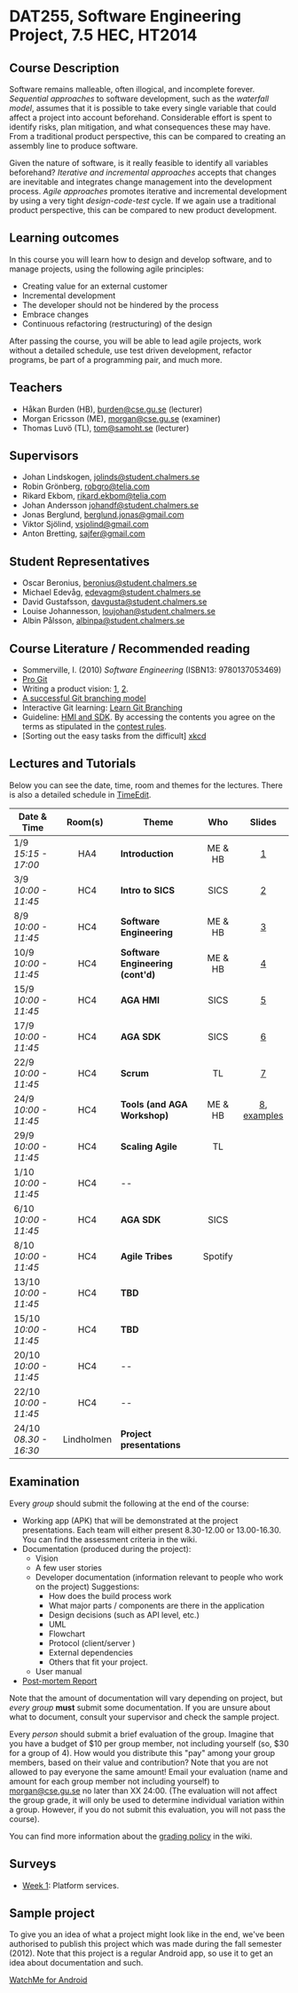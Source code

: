 # DAT255, Software Engineering Project, 7.5 HEC, HT2014

## Course Description
Software remains malleable, often illogical, and incomplete forever. *Sequential approaches* to software development, such as the *waterfall model*, assumes that it is possible to take every single variable that could affect a project into account beforehand. Considerable effort is spent to identify risks, plan mitigation, and what consequences these may have. From a traditional product perspective, this can be compared to creating an assembly line to produce software.

Given the nature of software, is it really feasible to identify all variables beforehand? *Iterative and incremental approaches* accepts that changes are inevitable and integrates change management into the development process. *Agile approaches* promotes iterative and incremental development by using a very tight *design-code-test* cycle. If we again use a traditional product perspective, this can be compared to new product development.

## Learning outcomes
In this course you will learn how to design and develop software, and to manage projects, using the following agile principles:

- Creating value for an external customer 
- Incremental development 
- The developer should not be hindered by the process 
- Embrace changes 
- Continuous refactoring (restructuring) of the design
 
After passing the course, you will be able to lead agile projects, work without a detailed schedule, use test driven development, refactor programs, be part of a programming pair, and much more. 

## Teachers
- Håkan Burden (HB), [burden@cse.gu.se](mailto:burden@cse.gu.se) (lecturer)
- Morgan Ericsson (ME), [morgan@cse.gu.se](mailto:morgan@cse.gu.se) (examiner)
- Thomas Luvö (TL), [tom@samoht.se](tom@samoht.se) (lecturer)

[Håkan Burden]: http://www.chalmers.se/en/staff/Pages/burden.aspx
[Morgan Ericsson]: http://www.chalmers.se/en/staff/Pages/moreri.aspx

## Supervisors

- Johan Lindskogen, [jolinds@student.chalmers.se](jolinds@student.chalmers.se)
- Robin Grönberg, [robgro@telia.com](robgro@telia.com)
- Rikard Ekbom, [rikard.ekbom@telia.com](rikard.ekbom@telia.com)
- Johan Andersson [johandf@student.chalmers.se](mailto:johandf@student.chalmers.se)
- Jonas Berglund, [berglund.jonas@gmail.com](berglund.jonas@gmail.com)
- Viktor Sjölind, [vsjolind@gmail.com](vsjolind@gmail.com)
- Anton Bretting, [sajfer@gmail.com](sajfer@gmail.com) 

## Student Representatives
- Oscar Beronius, [beronius@student.chalmers.se](beronius@student.chalmers.se)
- Michael Edevåg, [edevagm@student.chalmers.se](edevagm@student.chalmers.se)           
- David Gustafsson, [davgusta@student.chalmers.se](davgusta@student.chalmers.se)
- Louise Johannesson, [loujohan@student.chalmers.se](loujohan@student.chalmers.se) 
- Albin Pålsson, [albinpa@student.chalmers.se](albinpa@student.chalmers.se)

## Course Literature / Recommended reading
- Sommerville, I. (2010) *Software Engineering* (ISBN13: 9780137053469)
- [Pro Git][GITBOOK]
- Writing a product vision: [1][pv1], [2][pv2].
- [A successful Git branching model][gitbranch]
- Interactive Git learning: [Learn Git Branching][LearnGitBranching]
- Guideline: [HMI and SDK][HMI]. By accessing the contents you agree on the terms as stipulated in the [contest rules][ContestRules].
- [Sorting out the easy tasks from the difficult] [xkcd]

## Lectures and Tutorials
Below you can see the date, time, room and themes for the lectures. There is also a detailed schedule in [TimeEdit].

| Date & Time | Room(s) | Theme |Who | Slides |
|  ------	| :----:	| ------	| :------: |  :------: |
| 1/9 *15:15 - 17:00* | HA4 | **Introduction** | ME & HB | [1][L1] |
| 3/9 *10:00 - 11:45* | HC4 | **Intro to SICS** | SICS | [2][L2] |
| 8/9 *10:00 - 11:45* | HC4 | **Software Engineering** | ME & HB | [3][L3] |
| 10/9 *10:00 - 11:45* | HC4 | **Software Engineering (cont'd)** | ME & HB |[4][L4] |
| 15/9 *10:00 - 11:45* | HC4 | **AGA HMI** | SICS | [5][L5] |
| 17/9 *10:00 - 11:45* | HC4 | **AGA SDK** | SICS | [6][L6] |
| 22/9 *10:00 - 11:45* | HC4 | **Scrum** | TL | [7][L7] |
| 24/9 *10:00 - 11:45* | HC4 | **Tools (and AGA Workshop)** | ME & HB | [8][L8], [examples][agarepo] |
| 29/9 *10:00 - 11:45* | HC4 | **Scaling Agile** | TL | |
| 1/10 *10:00 - 11:45* | HC4 | -- | | |
| 6/10 *10:00 - 11:45* | HC4 | **AGA SDK** | SICS | |
| 8/10 *10:00 - 11:45* | HC4 | **Agile Tribes** | Spotify| |
| 13/10 *10:00 - 11:45* | HC4 | **TBD** | | |
| 15/10 *10:00 - 11:45* | HC4 | **TBD** | | |
| 20/10 *10:00 - 11:45* | HC4 | -- | | |
| 22/10 *10:00 - 11:45* | HC4 | -- | | |
| 24/10 *08.30 - 16:30* | Lindholmen | **Project presentations** | | |

[timeedit]: https://se.timeedit.net/web/chalmers/db1/public/ri157XQQ509Z50Qv17003gZ6y6Y7106Q5Y65Y5.html
[GITBOOK]: http://git-scm.com/book
[pv1]: http://www.scrumalliance.org/community/articles/2009/january/the-product-vision
[pv2]: http://www.joelonsoftware.com/articles/JimHighsmithonProductVisi.html
[gitbranch]: http://nvie.com/posts/a-successful-git-branching-model/
[LearnGitBranching]: http://pcottle.github.io/learnGitBranching/
[HMI]: https://se-div-c3s-1.ce.chalmers.se:7001/index.cgi
[ContestRules]: http://github.com/morganericsson/DAT255/wiki/Contest-Rules
[L1]: https://github.com/morganericsson/DAT255/blob/master/slides/l1.pdf?raw=true
[L2]: https://github.com/morganericsson/DAT255/blob/master/slides/l2.pdf?raw=true
[L3]: https://github.com/morganericsson/DAT255/blob/master/slides/l3.pdf?raw=true
[L4]: https://github.com/morganericsson/DAT255/blob/master/slides/l4.pdf?raw=true
[L5]: https://github.com/morganericsson/DAT255/blob/master/slides/l5.pdf?raw=true
[L6]: https://github.com/morganericsson/DAT255/blob/master/slides/l6.pdf?raw=true
[L7]: https://github.com/morganericsson/DAT255/blob/master/slides/l7.pdf?raw=true
[L8]: https://github.com/morganericsson/DAT255/blob/master/slides/l8.pdf?raw=true

[agarepo]: https://github.com/morganericsson/AGAExamples
[xkcd]: http://xkcd.com/1425/


## Examination
Every *group* should submit the following at the end of the course:

- Working app (APK) that will be demonstrated at the project presentations. Each team will either present 8.30-12.00 or 13.00-16.30. You can find the assessment criteria in the wiki. 
- Documentation (produced during the project):
	- Vision
	- A few user stories
	- Developer documentation (information relevant to people who work on the project) Suggestions:
		- How does the build process work
		- What major parts / components are there in the application
		- Design decisions (such as API level, etc.)
		- UML
		- Flowchart
		- Protocol (client/server )
		- External dependencies
		- Others that fit your project.
	- User manual
- [Post-mortem Report][pmr]

Note that the amount of documentation will vary depending on project, but *every group* **must** submit some documentation. If you are unsure about what to document, consult your supervisor and check the sample project.

Every *person* should submit a brief evaluation of the group. Imagine that you have a budget of $10 per group member, not including yourself (so, $30 for a group of 4). How would you distribute this "pay" among your group members, based on their value and contribution? Note that you are not allowed to pay everyone the same amount! Email your evaluation (name and amount for each group member not including yourself) to morgan@cse.gu.se no later than XX 24:00. (The evaluation will not affect the group grade, it will only be used to determine individual variation within a group. However, if you do not submit this evaluation, you will not pass the course).

You can find more information about the [grading policy][grading] in the wiki.

[pmr]: http://github.com/morganericsson/DAT255/wiki/Post-Mortem-Report
[grading]: https://github.com/morganericsson/DAT255/wiki/Grading-Policy

## Surveys
- [Week 1][wk1]: Platform services.


[wk1]: https://docs.google.com/forms/d/1TJwjR39y-P74wBw6eX17EzWft9GlTZ2dcSWVyFpVTD8/viewform?usp=send_form

## Sample project
To give you an idea of what a project might look like in the end, we've been authorised to publish this project which was made during the fall semester (2012). Note that this project is a regular Android app, so use it to get an idea about documentation and such.

[WatchMe for Android][WTCHME]

[WTCHME]: http://github.com/johanbrook/watchme
